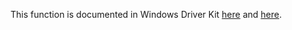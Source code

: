 This function is documented in Windows Driver Kit [here](https://learn.microsoft.com/en-us/windows-hardware/drivers/ddi/wdm/nf-wdm-ntcommitenlistment) and [here](https://learn.microsoft.com/en-us/windows-hardware/drivers/ddi/wdm/nf-wdm-zwcommitenlistment).
